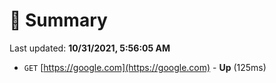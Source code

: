# 📖 Summary
Last updated: **10/31/2021, 5:56:05 AM**

- `GET` [https://google.com](https://google.com) - **Up** (125ms)
